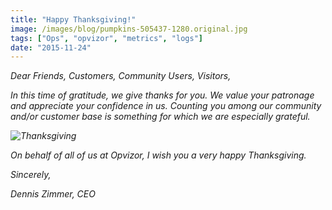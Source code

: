 ```yaml
---
title: "Happy Thanksgiving!"
image: /images/blog/pumpkins-505437-1280.original.jpg
tags: ["Ops", "opvizor", "metrics", "logs"]
date: "2015-11-24"
---
```


_Dear Friends, Customers, Community Users, Visitors,_

_In this time of gratitude, we give thanks for you. We value your patronage and appreciate your confidence in us. Counting you among our community and/or customer base is something for which we are especially grateful._

_![Thanksgiving](/images/blog/pumpkins-505437-1280.original.jpg)_

_On behalf of all of us at Opvizor, I wish you a very happy Thanksgiving._

_Sincerely,_

_Dennis Zimmer,_ _CEO_

